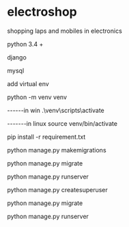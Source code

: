 # electroshop
shopping laps and mobiles in electronics



python 3.4 +

django 

mysql

add virtual env 

python -m venv venv

------in win .\venv\scripts\activate

-------in linux source venv/bin/activate

pip install -r requirement.txt


python manage.py makemigrations


python manage.py migrate

python manage.py runserver

python manage.py createsuperuser

python manage.py migrate


python manage.py runserver




